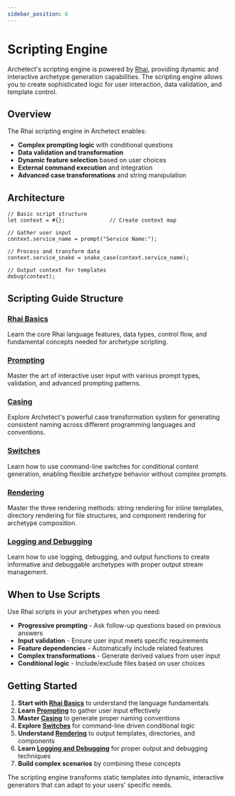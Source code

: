 ```yaml
---
sidebar_position: 6
---
```


# Scripting Engine

Archetect's scripting engine is powered by [Rhai](https://rhai.rs/book/), providing dynamic and interactive archetype generation capabilities. The scripting engine allows you to create sophisticated logic for user interaction, data validation, and template control.

## Overview

The Rhai scripting engine in Archetect enables:

- **Complex prompting logic** with conditional questions
- **Data validation and transformation** 
- **Dynamic feature selection** based on user choices
- **External command execution** and integration
- **Advanced case transformations** and string manipulation

## Architecture

```rhai
// Basic script structure
let context = #{};              // Create context map

// Gather user input
context.service_name = prompt("Service Name:");

// Process and transform data
context.service_snake = snake_case(context.service_name);

// Output context for templates
debug(context);
```

## Scripting Guide Structure

### [Rhai Basics](./rhai-basics/)
Learn the core Rhai language features, data types, control flow, and fundamental concepts needed for archetype scripting.

### [Prompting](./prompting/)
Master the art of interactive user input with various prompt types, validation, and advanced prompting patterns.

### [Casing](./casing/)
Explore Archetect's powerful case transformation system for generating consistent naming across different programming languages and conventions.

### [Switches](./switches/)
Learn how to use command-line switches for conditional content generation, enabling flexible archetype behavior without complex prompts.

### [Rendering](./rendering/)
Master the three rendering methods: string rendering for inline templates, directory rendering for file structures, and component rendering for archetype composition.

### [Logging and Debugging](./logging-debugging/)
Learn how to use logging, debugging, and output functions to create informative and debuggable archetypes with proper output stream management.

## When to Use Scripts

Use Rhai scripts in your archetypes when you need:

- **Progressive prompting** - Ask follow-up questions based on previous answers
- **Input validation** - Ensure user input meets specific requirements
- **Feature dependencies** - Automatically include related features
- **Complex transformations** - Generate derived values from user input
- **Conditional logic** - Include/exclude files based on user choices

## Getting Started

1. **Start with [Rhai Basics](./rhai-basics/)** to understand the language fundamentals
2. **Learn [Prompting](./prompting/)** to gather user input effectively
3. **Master [Casing](./casing/)** to generate proper naming conventions
4. **Explore [Switches](./switches/)** for command-line driven conditional logic
5. **Understand [Rendering](./rendering/)** to output templates, directories, and components
6. **Learn [Logging and Debugging](./logging-debugging/)** for proper output and debugging techniques
7. **Build complex scenarios** by combining these concepts

The scripting engine transforms static templates into dynamic, interactive generators that can adapt to your users' specific needs.